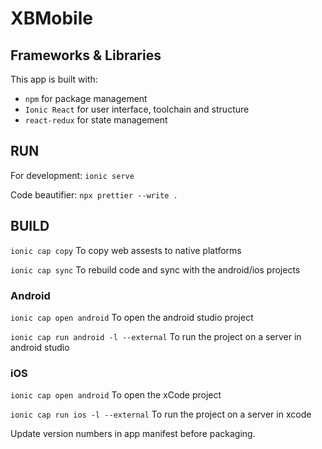 # XBMobile

## Frameworks & Libraries

This app is built with:
* `npm` for package management
* `Ionic React` for user interface, toolchain and structure
* `react-redux` for state management


## RUN
For development: `ionic serve`

Code beautifier: `npx prettier --write .`

## BUILD

`ionic cap copy` To copy web assests to native platforms

`ionic cap sync` To rebuild code and sync with the android/ios projects


### Android

`ionic cap open android` To open the android studio project

`ionic cap run android -l --external` To run the project on a server in android studio


### iOS

`ionic cap open android` To open the xCode project

`ionic cap run ios -l --external` To run the project on a server in xcode



Update version numbers in app manifest before packaging.
